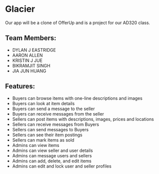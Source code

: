 # Glacier

Our app will be a clone of OfferUp and is a project for our AD320 class. 

## Team Members:
* DYLAN J EASTRIDGE 
* AARON ALLEN 
* KRISTIN J JUE 
* BIKRAMJIT SINGH 
* JIA JUN HUANG 

## Features:
* Buyers can browse items with one-line descriptions and images
* Buyers can look at item details
* Buyers can send a message to the seller
* Buyers can receive messages from the seller
* Sellers can post items with descriptions, images, prices and locations
* Sellers can receive messages from Buyers
* Sellers can send messages to Buyers
* Sellers can see their item postings
* Sellers can mark items as sold
* Admins can view items
* Admins can view seller and user details
* Admins can message users and sellers
* Admins can add, delete, and edit items
* Admins can edit and lock user and seller profiles
